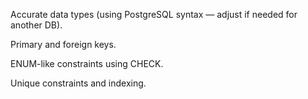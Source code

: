 Accurate data types (using PostgreSQL syntax — adjust if needed for another DB).

Primary and foreign keys.

ENUM-like constraints using CHECK.

Unique constraints and indexing.
